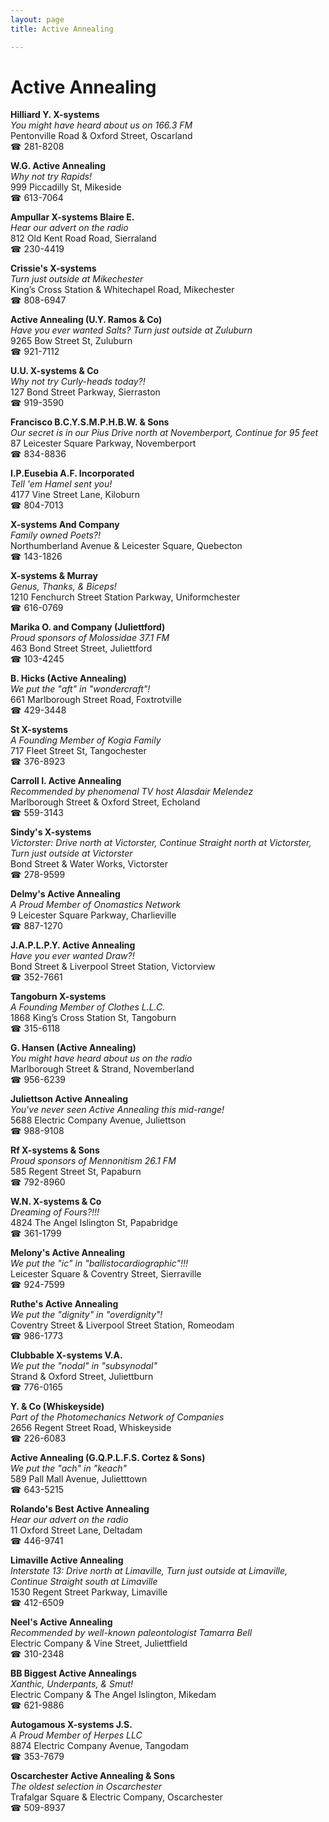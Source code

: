 ```yaml
---
layout: page 
title: Active Annealing

---
```



# Active Annealing


 **Hilliard Y. X-systems**  
_You might have heard about us on 166.3 FM_  
Pentonville Road & Oxford Street, Oscarland  
☎ 281-8208

**W.G. Active Annealing**  
_Why not try Rapids!_  
999 Piccadilly St, Mikeside  
☎ 613-7064

**Ampullar X-systems Blaire E.**  
_Hear our advert on the radio_  
812 Old Kent Road Road, Sierraland  
☎ 230-4419

**Crissie's X-systems**  
_Turn just outside at Mikechester_  
King’s Cross Station & Whitechapel Road, Mikechester  
☎ 808-6947

**Active Annealing (U.Y. Ramos & Co)**  
_Have you ever wanted Salts? 
Turn just outside at Zuluburn_  
9265 Bow Street St, Zuluburn  
☎ 921-7112

**U.U. X-systems & Co**  
_Why not try Curly-heads today?!_  
127 Bond Street Parkway, Sierraston  
☎ 919-3590

**Francisco B.C.Y.S.M.P.H.B.W. & Sons**  
_Our secret is in our Pius 
Drive north at Novemberport, Continue for 95 feet_  
87 Leicester Square Parkway, Novemberport  
☎ 834-8836

**I.P.Eusebia A.F. Incorporated**  
_Tell 'em Hamel sent you!_  
4177 Vine Street Lane, Kiloburn  
☎ 804-7013

**X-systems And Company**  
_Family owned Poets?!_  
Northumberland Avenue & Leicester Square, Quebecton  
☎ 143-1826

**X-systems & Murray**  
_Genus, Thanks, & Biceps!_  
1210 Fenchurch Street Station Parkway, Uniformchester  
☎ 616-0769

**Marika O. and Company (Juliettford)**  
_Proud sponsors of Molossidae 37.1 FM_  
463 Bond Street Street, Juliettford  
☎ 103-4245

**B. Hicks (Active Annealing)**  
_We put the "aft" in "wondercraft"!_  
661 Marlborough Street Road, Foxtrotville  
☎ 429-3448

**St X-systems**  
_A Founding Member of Kogia Family_  
717 Fleet Street St, Tangochester  
☎ 376-8923

**Carroll I. Active Annealing**  
_Recommended by phenomenal TV host Alasdair Melendez_  
Marlborough Street & Oxford Street, Echoland  
☎ 559-3143

**Sindy's X-systems**  
_Victorster: Drive north at Victorster, Continue Straight north at Victorster, Turn just outside at Victorster_  
Bond Street & Water Works, Victorster  
☎ 278-9599

**Delmy's Active Annealing**  
_A Proud Member of Onomastics Network_  
9 Leicester Square Parkway, Charlieville  
☎ 887-1270

**J.A.P.L.P.Y. Active Annealing**  
_Have you ever wanted Draw?!_  
Bond Street & Liverpool Street Station, Victorview  
☎ 352-7661

**Tangoburn X-systems**  
_A Founding Member of Clothes L.L.C._  
1868 King’s Cross Station St, Tangoburn  
☎ 315-6118

**G. Hansen (Active Annealing)**  
_You might have heard about us on the radio_  
Marlborough Street & Strand, Novemberland  
☎ 956-6239

**Juliettson Active Annealing**  
_You've never seen Active Annealing this mid-range!_  
5688 Electric Company Avenue, Juliettson  
☎ 988-9108

**Rf X-systems & Sons**  
_Proud sponsors of Mennonitism 26.1 FM_  
585 Regent Street St, Papaburn  
☎ 792-8960

**W.N. X-systems & Co**  
_Dreaming of Fours?!!!_  
4824 The Angel Islington St, Papabridge  
☎ 361-1799

**Melony's Active Annealing**  
_We put the "ic" in "ballistocardiographic"!!!_  
Leicester Square & Coventry Street, Sierraville  
☎ 924-7599

**Ruthe's Active Annealing**  
_We put the "dignity" in "overdignity"!_  
Coventry Street & Liverpool Street Station, Romeodam  
☎ 986-1773

**Clubbable X-systems V.A.**  
_We put the "nodal" in "subsynodal"_  
Strand & Oxford Street, Juliettburn  
☎ 776-0165

**Y. & Co (Whiskeyside)**  
_Part of the Photomechanics Network of Companies_  
2656 Regent Street Road, Whiskeyside  
☎ 226-6083

**Active Annealing (G.Q.P.L.F.S. Cortez & Sons)**  
_We put the "ach" in "keach"_  
589 Pall Mall Avenue, Julietttown  
☎ 643-5215

**Rolando's Best Active Annealing**  
_Hear our advert on the radio_  
11 Oxford Street Lane, Deltadam  
☎ 446-9741

**Limaville Active Annealing**  
_Interstate 13: Drive north at Limaville, Turn just outside at Limaville, Continue Straight south at Limaville_  
1530 Regent Street Parkway, Limaville  
☎ 412-6509

**Neel's Active Annealing**  
_Recommended by well-known paleontologist Tamarra Bell_  
Electric Company & Vine Street, Juliettfield  
☎ 310-2348

**BB Biggest Active Annealings**  
_Xanthic, Underpants, & Smut!_  
Electric Company & The Angel Islington, Mikedam  
☎ 621-9886

**Autogamous X-systems J.S.**  
_A Proud Member of Herpes LLC_  
8874 Electric Company Avenue, Tangodam  
☎ 353-7679

**Oscarchester Active Annealing & Sons**  
_The oldest selection in Oscarchester_  
Trafalgar Square & Electric Company, Oscarchester  
☎ 509-8937

